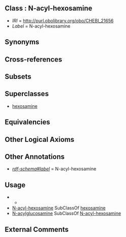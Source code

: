 
## Class : N-acyl-hexosamine

 * *IRI* = http://purl.obolibrary.org/obo/CHEBI_21656
 * *Label* = N-acyl-hexosamine

## Synonyms


## Cross-references


## Subsets


## Superclasses

 * [hexosamine](../../CHEBI/86/CHEBI_24586.md)

## Equivalencies


## Other Logical Axioms


## Other Annotations

 * *[rdf-schema#label](../../el/rdf-schema#label.md)* = N-acyl-hexosamine

## Usage

 * -
 * [N-acyl-hexosamine](../../CHEBI/56/CHEBI_21656.md) SubClassOf [hexosamine](../../CHEBI/86/CHEBI_24586.md)
 * [N-acylglucosamine](../../CHEBI/38/CHEBI_21638.md) SubClassOf [N-acyl-hexosamine](../../CHEBI/56/CHEBI_21656.md)

## External Comments

